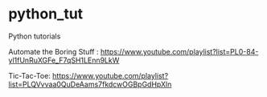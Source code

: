# python_tut
Python tutorials


Automate the Boring Stuff : https://www.youtube.com/playlist?list=PL0-84-yl1fUnRuXGFe_F7qSH1LEnn9LkW

Tic-Tac-Toe: https://www.youtube.com/playlist?list=PLQVvvaa0QuDeAams7fkdcwOGBpGdHpXln
